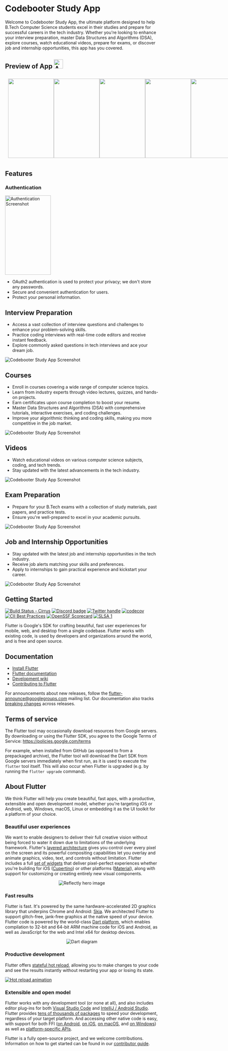 # Codebooter Study App

Welcome to Codebooter Study App, the ultimate platform designed to help B.Tech Computer Science students excel in their studies and prepare for successful careers in the tech industry. Whether you're looking to enhance your interview preparation, master Data Structures and Algorithms (DSA), explore courses, watch educational videos, prepare for exams, or discover job and internship opportunities, this app has you covered.

<h2>Preview of App <img src="https://cdn-icons-png.flaticon.com/128/2920/2920369.png" width="30" height="30" alt="App Icon"></h2>
<div style="display: flex; justify-content: space-between; padding: 10px;">
    <img src="https://i.imgur.com/7MbSyHF.png" width="150" height="260">
    <img src="https://i.imgur.com/wGhnu0c.png" width="150" height="260">
    <img src="https://i.imgur.com/AxJsD7W.png" width="150" height="260">
    <img src="https://i.imgur.com/jLlG05E.png" width="150" height="260">
    <img src="https://i.imgur.com/wGhnu0c.png" width="150" height="260">
</div>




## Features

### Authentication
<div >
    <img src="https://i.imgur.com/AWjV3zn.png" width="150" height="260" alt="Authentication Screenshot">
</div>

- OAuth2 authentication is used to protect your privacy; we don't store any passwords.
- Secure and convenient authentication for users.
- Protect your personal information.


<!-- ![Codebooter Study App Screenshot](https://i.imgur.com/AWjV3zn.png) -->

## Interview Preparation
- Access a vast collection of interview questions and challenges to enhance your problem-solving skills.
- Practice coding interviews with real-time code editors and receive instant feedback.
- Explore commonly asked questions in tech interviews and ace your dream job.

![Codebooter Study App Screenshot](https://i.imgur.com/jLlG05E.png)

## Courses
- Enroll in courses covering a wide range of computer science topics.
- Learn from industry experts through video lectures, quizzes, and hands-on projects.
- Earn certificates upon course completion to boost your resume.
- Master Data Structures and Algorithms (DSA) with comprehensive tutorials, interactive exercises, and coding challenges.
- Improve your algorithmic thinking and coding skills, making you more competitive in the job market.

![Codebooter Study App Screenshot](https://i.imgur.com/AxJsD7W.png)

## Videos
- Watch educational videos on various computer science subjects, coding, and tech trends.
- Stay updated with the latest advancements in the tech industry.

![Codebooter Study App Screenshot](https://i.imgur.com/1IlYQtQ.png)

## Exam Preparation
- Prepare for your B.Tech exams with a collection of study materials, past papers, and practice tests.
- Ensure you're well-prepared to excel in your academic pursuits.

![Codebooter Study App Screenshot](https://i.imgur.com/wGhnu0c.png)

## Job and Internship Opportunities
- Stay updated with the latest job and internship opportunities in the tech industry.
- Receive job alerts matching your skills and preferences.
- Apply to internships to gain practical experience and kickstart your career.

![Codebooter Study App Screenshot](https://i.imgur.com/qWw1OsN.png)

## Getting Started

[![Build Status - Cirrus][]][Build status]
[![Discord badge][]][Discord instructions]
[![Twitter handle][]][Twitter badge]
[![codecov](https://codecov.io/gh/flutter/flutter/branch/master/graph/badge.svg?token=11yDrJU2M2)](https://codecov.io/gh/flutter/flutter)
[![CII Best Practices](https://bestpractices.coreinfrastructure.org/projects/5631/badge)](https://bestpractices.coreinfrastructure.org/projects/5631)
[![OpenSSF Scorecard](https://api.securityscorecards.dev/projects/github.com/flutter/flutter/badge)](https://deps.dev/project/github/flutter%2Fflutter)
[![SLSA 1](https://slsa.dev/images/gh-badge-level1.svg)](https://slsa.dev)

Flutter is Google's SDK for crafting beautiful, fast user experiences for
mobile, web, and desktop from a single codebase. Flutter works with existing
code, is used by developers and organizations around the world, and is free and
open source.

## Documentation

* [Install Flutter](https://flutter.dev/get-started/)
* [Flutter documentation](https://docs.flutter.dev/)
* [Development wiki](https://github.com/flutter/flutter/wiki)
* [Contributing to Flutter](https://github.com/flutter/flutter/blob/master/CONTRIBUTING.md)

For announcements about new releases, follow the
[flutter-announce@googlegroups.com](https://groups.google.com/forum/#!forum/flutter-announce)
mailing list. Our documentation also tracks [breaking
changes](https://docs.flutter.dev/release/breaking-changes) across releases.

## Terms of service

The Flutter tool may occasionally download resources from Google servers. By
downloading or using the Flutter SDK, you agree to the Google Terms of Service:
https://policies.google.com/terms

For example, when installed from GitHub (as opposed to from a prepackaged
archive), the Flutter tool will download the Dart SDK from Google servers
immediately when first run, as it is used to execute the `flutter` tool itself.
This will also occur when Flutter is upgraded (e.g. by running the `flutter
upgrade` command).

## About Flutter

We think Flutter will help you create beautiful, fast apps, with a productive,
extensible and open development model, whether you're targeting iOS or Android,
web, Windows, macOS, Linux or embedding it as the UI toolkit for a platform of
your choice.

### Beautiful user experiences

We want to enable designers to deliver their full creative vision without being
forced to water it down due to limitations of the underlying framework.
Flutter's [layered architecture] gives you control over every pixel on the
screen and its powerful compositing capabilities let you overlay and animate
graphics, video, text, and controls without limitation. Flutter includes a full
[set of widgets][widget catalog] that deliver pixel-perfect experiences whether
you're building for iOS ([Cupertino]) or other platforms ([Material]), along with
support for customizing or creating entirely new visual components.

<p align="center"><img src="https://github.com/flutter/website/blob/main/src/assets/images/docs/homepage/reflectly-hero-600px.png?raw=true" alt="Reflectly hero image"></p>

### Fast results

Flutter is fast. It's powered by the same hardware-accelerated 2D graphics
library that underpins Chrome and Android: [Skia]. We architected Flutter to
support glitch-free, jank-free graphics at the native speed of your device.
Flutter code is powered by the world-class [Dart platform], which enables
compilation to 32-bit and 64-bit ARM machine code for iOS and Android, as well
as JavaScript for the web and Intel x64 for desktop devices.

<p align="center"><img src="https://github.com/flutter/website/blob/main/src/assets/images/docs/homepage/dart-diagram-small.png?raw=true" alt="Dart diagram"></p>

### Productive development

Flutter offers [stateful hot reload][Hot reload], allowing you to make changes to your code
and see the results instantly without restarting your app or losing its state.

[![Hot reload animation][]][Hot reload]

### Extensible and open model

Flutter works with any development tool (or none at all), and also includes
editor plug-ins for both [Visual Studio Code] and [IntelliJ / Android Studio].
Flutter provides [tens of thousands of packages][Flutter packages] to speed your
development, regardless of your target platform. And accessing other native code
is easy, with support for both FFI ([on Android][Android FFI], [on iOS][iOS FFI],
[on macOS][macOS FFI], and [on Windows][Windows FFI]) as well as
[platform-specific APIs][platform channels].

Flutter is a fully open-source project, and we welcome contributions.
Information on how to get started can be found in our
[contributor guide](CONTRIBUTING.md).

[flutter.dev]: https://flutter.dev
[Build Status - Cirrus]: https://api.cirrus-ci.com/github/flutter/flutter.svg
[Build status]: https://cirrus-ci.com/github/flutter/flutter/master
[Discord instructions]: https://github.com/flutter/flutter/wiki/Chat
[Discord badge]: https://img.shields.io/discord/608014603317936148?logo=discord
[Twitter handle]: https://img.shields.io/twitter/follow/flutterdev.svg?style=social&label=Follow
[Twitter badge]: https://twitter.com/intent/follow?screen_name=flutterdev
[layered architecture]: https://docs.flutter.dev/resources/inside-flutter
[architectural overview]: https://docs.flutter.dev/resources/architectural-overview
[widget catalog]: https://flutter.dev/widgets/
[Cupertino]: https://docs.flutter.dev/development/ui/widgets/cupertino
[Material]: https://docs.flutter.dev/development/ui/widgets/material
[Skia]: https://skia.org/
[Dart platform]: https://dart.dev/
[Hot reload animation]: https://github.com/flutter/website/blob/main/src/assets/images/docs/tools/android-studio/hot-reload.gif?raw=true
[Hot reload]: https://docs.flutter.dev/development/tools/hot-reload
[Visual Studio Code]: https://marketplace.visualstudio.com/items?itemName=Dart-Code.flutter
[IntelliJ / Android Studio]: https://plugins.jetbrains.com/plugin/9212-flutter
[Flutter packages]: https://pub.dev/flutter
[Android FFI]: https://docs.flutter.dev/development/platform-integration/android/c-interop
[iOS FFI]: https://docs.flutter.dev/development/platform-integration/ios/c-interop
[macOS FFI]: https://docs.flutter.dev/development/platform-integration/macos/c-interop
[Windows FFI]: https://docs.flutter.dev/development/platform-integration/windows/building#integrating-with-windows
[platform channels]: https://docs.flutter.dev/development/platform-integration/platform-channels
[interop example]: https://github.com/flutter/flutter/tree/master/examples/platform_channel

